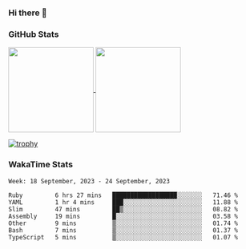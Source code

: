 ### Hi there 👋

### GitHub Stats

<a href="https://github.com/anuraghazra/github-readme-stats">
  <img align="center" height="170px" src="https://github-readme-stats.vercel.app/api/top-langs/?username=tksfjt1024&layout=compact&count_private=true&show_icons=true&show_icons=true&theme=graywhite" />
</a>
<a href="https://github.com/anuraghazra/github-readme-stats">
  <img align="center" height="170px" src="https://github-readme-stats.vercel.app/api?username=tksfjt1024&count_private=true&show_icons=true&show_icons=true&theme=graywhite" />
</a>

[![trophy](https://github-profile-trophy.vercel.app/?username=tksfjt1024)](https://github.com/ryo-ma/github-profile-trophy)

### WakaTime Stats

<!--START_SECTION:waka-->
```text
Week: 18 September, 2023 - 24 September, 2023

Ruby         6 hrs 27 mins   ██████████████████░░░░░░░   71.46 % 
YAML         1 hr 4 mins     ███░░░░░░░░░░░░░░░░░░░░░░   11.88 % 
Slim         47 mins         ██▒░░░░░░░░░░░░░░░░░░░░░░   08.82 % 
Assembly     19 mins         █░░░░░░░░░░░░░░░░░░░░░░░░   03.58 % 
Other        9 mins          ▒░░░░░░░░░░░░░░░░░░░░░░░░   01.74 % 
Bash         7 mins          ▒░░░░░░░░░░░░░░░░░░░░░░░░   01.37 % 
TypeScript   5 mins          ▒░░░░░░░░░░░░░░░░░░░░░░░░   01.07 % 
```
<!--END_SECTION:waka-->

